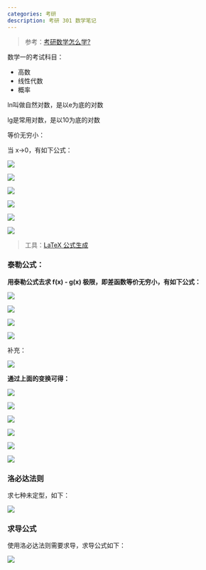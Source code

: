 ```yaml
---
categories: 考研
description: 考研 301 数学笔记
---
```


>参考：[考研数学怎么学?](https://www.zhihu.com/question/22527928/answer/130117447)

数学一的考试科目：
- 高数
- 线性代数
- 概率

ln叫做自然对数，是以e为底的对数

lg是常用对数，是以10为底的对数

等价无穷小：

当 x→0，有如下公式：

![][1]

![][2]

![][3]

![][4]

![][5]

![][6]

>工具：[LaTeX 公式生成](http://www.codecogs.com/latex/eqneditor.php)

### 泰勒公式：

**用泰勒公式去求 f(x) - g(x) 极限，即差函数等价无穷小，有如下公式：**

![][7]

![][8]

![][9]

![][10]

补充：

![][11]

**通过上面的变换可得：**

![][12]

![][13]

![][14]

![][15]

![][16]

![][17]

### 洛必达法则

求七种未定型，如下：

![][18]

### 求导公式

使用洛必达法则需要求导，求导公式如下：

![][19]


  [1]: https://www.github.com/nnngu/FigureBed/raw/master/2018/7/3/1530625466843.jpg
  [2]: https://www.github.com/nnngu/FigureBed/raw/master/2018/9/2/1535878830904.jpg
  [3]: https://www.github.com/nnngu/FigureBed/raw/master/2018/7/3/1530625547759.jpg
  [4]: https://www.github.com/nnngu/FigureBed/raw/master/2018/7/3/1530625607359.jpg
  [5]: https://www.github.com/nnngu/FigureBed/raw/master/2018/7/3/1530625647618.jpg
  [6]: https://www.github.com/nnngu/FigureBed/raw/master/2018/7/3/1530625870778.jpg
  [7]: https://www.github.com/nnngu/FigureBed/raw/master/2018/7/6/1530832203574.jpg
  [8]: https://www.github.com/nnngu/FigureBed/raw/master/2018/7/6/1530832163701.jpg
  [9]: https://www.github.com/nnngu/FigureBed/raw/master/2018/7/6/1530832301521.jpg
  [10]: https://www.github.com/nnngu/FigureBed/raw/master/2018/7/6/1530832387393.jpg
  [11]: https://www.github.com/nnngu/FigureBed/raw/master/2018/7/7/1530933130403.jpg
  [12]: https://www.github.com/nnngu/FigureBed/raw/master/2018/7/6/1530834577521.jpg
  [13]: https://www.github.com/nnngu/FigureBed/raw/master/2018/7/6/1530834685015.jpg
  [14]: https://www.github.com/nnngu/FigureBed/raw/master/2018/7/6/1530834733671.jpg
  [15]: https://www.github.com/nnngu/FigureBed/raw/master/2018/7/6/1530834776053.jpg
  [16]: https://www.github.com/nnngu/FigureBed/raw/master/2018/7/6/1530834835100.jpg
  [17]: https://www.github.com/nnngu/FigureBed/raw/master/2018/7/6/1530834900851.jpg
  [18]: https://www.github.com/nnngu/FigureBed/raw/master/2018/7/8/1531059459661.jpg
  [19]: https://www.github.com/nnngu/FigureBed/raw/master/2018/7/9/1531094746174.jpg